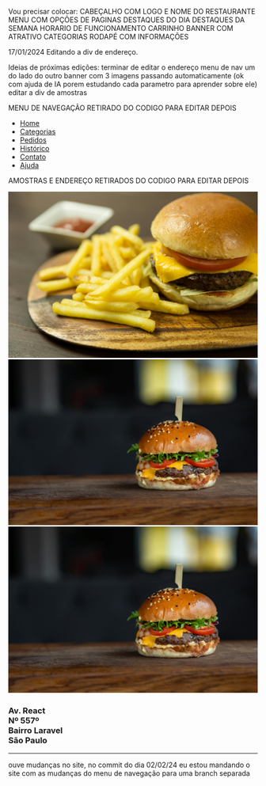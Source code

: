 Vou precisar colocar:
    CABEÇALHO COM LOGO E NOME DO RESTAURANTE
    MENU COM OPÇÕES DE PAGINAS
    DESTAQUES DO DIA
    DESTAQUES DA SEMANA
    HORARIO DE FUNCIONAMENTO
    CARRINHO
    BANNER COM ATRATIVO
    CATEGORIAS
    RODAPÉ COM INFORMAÇÕES

17/01/2024
    Editando a div de endereço.


Ideias de próximas edições:
    terminar de editar o endereço
    menu de nav um do lado do outro
    banner com 3 imagens passando automaticamente (ok com ajuda de IA porem estudando cada parametro para aprender sobre ele)
    editar a div de amostras





MENU DE NAVEGAÇÃO RETIRADO DO CODIGO PARA EDITAR DEPOIS
    <nav>
        <ul>
            <li><a href="home">Home</a></li>
            <li><a href="categorias">Categorias</a></li>
            <li><a href="pedidos">Pedidos</a></li>
            <li><a href="historico">Histórico</a></li>
            <li><a href="contato">Contato</a></li>
            <li><a href="ajuda">Ajuda</a></li>
        </ul>
    </nav>

AMOSTRAS E ENDEREÇO RETIRADOS DO CODIGO PARA EDITAR DEPOIS
<div class="infos-amostras">
    <img src="/imagens/amostra-2.jpg" alt="amostra" class="amostras">
    <img src="/imagens/amostra-3.jpg" alt="amostra" class="amostras">
    <img src="/imagens/amostra-3.jpg" alt="amostra" class="amostras">
    <div class="endereco">
        <h3> 
            Av. React <br>
            Nº 557º <br>
            Bairro Laravel <br>
            São Paulo
        </h3>
    </div>
</div>


------
ouve mudanças no site, no commit do dia 02/02/24 eu estou mandando o site com as mudanças do menu de navegação para uma branch separada